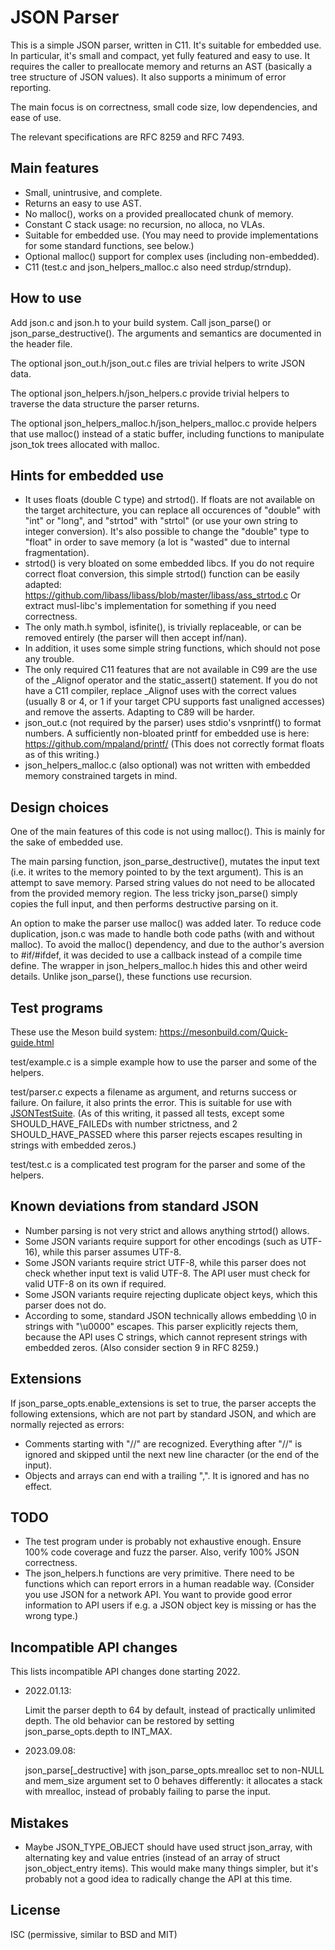 JSON Parser
===========

This is a simple JSON parser, written in C11. It's suitable for embedded use.
In particular, it's small and compact, yet fully featured and easy to use. It
requires the caller to preallocate memory and returns an AST (basically a
tree structure of JSON values). It also supports a minimum of error reporting.

The main focus is on correctness, small code size, low dependencies, and ease
of use.

The relevant specifications are RFC 8259 and RFC 7493.

Main features
-------------

- Small, unintrusive, and complete.
- Returns an easy to use AST.
- No malloc(), works on a provided preallocated chunk of memory.
- Constant C stack usage: no recursion, no alloca, no VLAs.
- Suitable for embedded use. (You may need to provide implementations for some
  standard functions, see below.)
- Optional malloc() support for complex uses (including non-embedded).
- C11 (test.c and json_helpers_malloc.c also need strdup/strndup).

How to use
----------

Add json.c and json.h to your build system. Call json_parse() or
json_parse_destructive(). The arguments and semantics are documented in the
header file.

The optional json_out.h/json_out.c files are trivial helpers to write JSON data.

The optional json_helpers.h/json_helpers.c provide trivial helpers to traverse
the data structure the parser returns.

The optional json_helpers_malloc.h/json_helpers_malloc.c provide helpers that
use malloc() instead of a static buffer, including functions to manipulate
json_tok trees allocated with malloc.

Hints for embedded use
----------------------

- It uses floats (double C type) and strtod(). If floats are not available on
  the target architecture, you can replace all occurences of "double" with
  "int" or "long", and "strtod" with "strtol" (or use your own string to
  integer conversion). It's also possible to change the "double" type to "float"
  in order to save memory (a lot is "wasted" due to internal fragmentation).
- strtod() is very bloated on some embedded libcs. If you do not require correct
  float conversion, this simple strtod() function can be easily adapted:
  https://github.com/libass/libass/blob/master/libass/ass_strtod.c
  Or extract musl-libc's implementation for something if you need correctness.
- The only math.h symbol, isfinite(), is trivially replaceable, or can be
  removed entirely (the parser will then accept inf/nan).
- In addition, it uses some simple string functions, which should not pose any
  trouble.
- The only required C11 features that are not available in C99 are the use of the
  _Alignof operator and the static_assert() statement. If you do not have a C11
  compiler, replace _Alignof uses with the correct values (usually 8 or 4, or 1
  if your target CPU supports fast unaligned accesses) and remove the asserts.
  Adapting to C89 will be harder.
- json_out.c (not required by the parser) uses stdio's vsnprintf() to format
  numbers. A sufficiently non-bloated printf for embedded use is here:
  https://github.com/mpaland/printf/
  (This does not correctly format floats as of this writing.)
- json_helpers_malloc.c (also optional) was not written with embedded memory
  constrained targets in mind.

Design choices
--------------

One of the main features of this code is not using malloc(). This is mainly for
the sake of embedded use.

The main parsing function, json_parse_destructive(), mutates the input text (i.e.
it writes to the memory pointed to by the text argument). This is an attempt to
save memory. Parsed string values do not need to be allocated from the provided
memory region. The less tricky json_parse() simply copies the full input, and
then performs destructive parsing on it.

An option to make the parser use malloc() was added later. To reduce code
duplication, json.c was made to handle both code paths (with and without malloc).
To avoid the malloc() dependency, and due to the author's aversion to #if/#ifdef,
it was decided to use a callback instead of a compile time define. The wrapper
in json_helpers_malloc.h hides this and other weird details. Unlike json_parse(),
these functions use recursion.

Test programs
-------------

These use the Meson build system: https://mesonbuild.com/Quick-guide.html

test/example.c is a simple example how to use the parser and some of the helpers.

test/parser.c expects a filename as argument, and returns success or failure.
On failure, it also prints the error. This is suitable for use with
[JSONTestSuite](https://github.com/nst/JSONTestSuite). (As of this writing,
it passed all tests, except some SHOULD_HAVE_FAILEDs with number strictness,
and 2 SHOULD_HAVE_PASSED where this parser rejects escapes resulting in strings
with embedded zeros.)

test/test.c is a complicated test program for the parser and some of the
helpers.

Known deviations from standard JSON
-----------------------------------

- Number parsing is not very strict and allows anything strtod() allows.
- Some JSON variants require support for other encodings (such as UTF-16), while
  this parser assumes UTF-8.
- Some JSON variants require strict UTF-8, while this parser does not check
  whether input text is valid UTF-8. The API user must check for valid UTF-8 on
  its own if required.
- Some JSON variants require rejecting duplicate object keys, which this parser
  does not do.
- According to some, standard JSON technically allows embedding \0 in strings
  with "\u0000" escapes. This parser explicitly rejects them, because the API
  uses C strings, which cannot represent strings with embedded zeros. (Also
  consider section 9 in RFC 8259.)

Extensions
----------

If json_parse_opts.enable_extensions is set to true, the parser accepts the
following extensions, which are not part by standard JSON, and which are
normally rejected as errors:

- Comments starting with "//" are recognized. Everything after "//" is ignored
  and skipped until the next new line character (or the end of the input).
- Objects and arrays can end with a trailing ",". It is ignored and has no
  effect.

TODO
----

- The test program under is probably not exhaustive enough. Ensure 100% code
  coverage and fuzz the parser. Also, verify 100% JSON correctness.
- The json_helpers.h functions are very primitive. There need to be functions
  which can report errors in a human readable way. (Consider you use JSON for
  a network API. You want to provide good error information to API users if e.g.
  a JSON object key is missing or has the wrong type.)

Incompatible API changes
------------------------

This lists incompatible API changes done starting 2022.

* 2022.01.13:

    Limit the parser depth to 64 by default, instead of practically unlimited
    depth. The old behavior can be restored by setting json_parse_opts.depth
    to INT_MAX.

* 2023.09.08:

    json_parse[_destructive] with json_parse_opts.mrealloc set to non-NULL and
    mem_size argument set to 0 behaves differently: it allocates a stack with
    mrealloc, instead of probably failing to parse the input.

Mistakes
--------

- Maybe JSON_TYPE_OBJECT should have used struct json_array, with alternating
  key and value entries (instead of an array of struct json_object_entry items).
  This would make many things simpler, but it's probably not a good idea to
  radically change the API at this time.

License
-------

ISC (permissive, similar to BSD and MIT)
